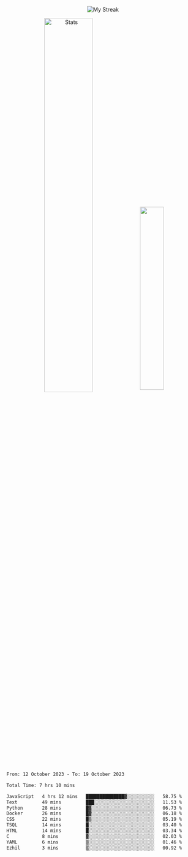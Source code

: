 <p align="center">
<picture>
  <source media="(prefers-color-scheme: dark)" srcset="http://github-readme-streak-stats.herokuapp.com?user=semolik&theme=dark&hide_border=true&background=DD272700">
  <img alt="My Streak" src="http://github-readme-streak-stats.herokuapp.com?user=semolik&hide_border=true">
</picture>
</p>
<div align="center">
  <picture>
    <source media="(prefers-color-scheme: dark)" srcset="https://github-readme-stats.vercel.app/api?username=semolik&show_icons=true&bg_color=DD272700&hide_border=true&theme=dark">
        <img alt="Stats" src="https://github-readme-stats.vercel.app/api?username=semolik&show_icons=true&bg_color=DD272700&hide_border=true" width="50%" >
  </picture>
  <sup>
  <picture>
  <source media="(prefers-color-scheme: dark)" srcset="https://github-readme-stats.vercel.app/api/top-langs/?username=semolik&layout=compact&hide_border=true&bg_color=DD272700&theme=dark">
  <img src="https://github-readme-stats.vercel.app/api/top-langs/?username=semolik&layout=compact&hide_border=true" width="35%" />
  </picture>
  </sup>
</div>
<!--START_SECTION:waka-->

```txt
From: 12 October 2023 - To: 19 October 2023

Total Time: 7 hrs 10 mins

JavaScript   4 hrs 12 mins   ██████████████▓░░░░░░░░░░   58.75 %
Text         49 mins         ███░░░░░░░░░░░░░░░░░░░░░░   11.53 %
Python       28 mins         █▓░░░░░░░░░░░░░░░░░░░░░░░   06.73 %
Docker       26 mins         █▓░░░░░░░░░░░░░░░░░░░░░░░   06.18 %
CSS          22 mins         █▒░░░░░░░░░░░░░░░░░░░░░░░   05.19 %
TSQL         14 mins         █░░░░░░░░░░░░░░░░░░░░░░░░   03.40 %
HTML         14 mins         █░░░░░░░░░░░░░░░░░░░░░░░░   03.34 %
C            8 mins          ▓░░░░░░░░░░░░░░░░░░░░░░░░   02.03 %
YAML         6 mins          ▒░░░░░░░░░░░░░░░░░░░░░░░░   01.46 %
Ezhil        3 mins          ▒░░░░░░░░░░░░░░░░░░░░░░░░   00.92 %
```

<!--END_SECTION:waka-->

